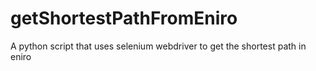 # getShortestPathFromEniro
A python script that uses selenium webdriver to get the shortest path in eniro
